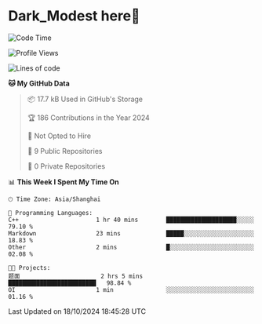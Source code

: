 # Dark_Modest here👋
<!--
<img align="left" src="https://github-readme-stats.vercel.app/api/top-langs/?username=DarkModest" height=255>
<img align="left" src="https://github-readme-stats.vercel.app/api?username=DarkModest&include_all_commits=true&count_private-true&custom_title=Dark_Modest'%20GitHub%20Stats&line_height=30&show_icons=true&hide_border=false&bg_color=ffffff&title_color=000000&icon_color=000000&text_color=463467"><br>
-->
<!--START_SECTION:waka-->
![Code Time](http://img.shields.io/badge/Code%20Time-161%20hrs%2040%20mins-blue)

![Profile Views](http://img.shields.io/badge/Profile%20Views-0-blue)

![Lines of code](https://img.shields.io/badge/From%20Hello%20World%20I%27ve%20Written-131.3%20thousand%20lines%20of%20code-blue)

**🐱 My GitHub Data** 

> 📦 17.7 kB Used in GitHub's Storage 
 > 
> 🏆 186 Contributions in the Year 2024
 > 
> 🚫 Not Opted to Hire
 > 
> 📜 9 Public Repositories 
 > 
> 🔑 0 Private Repositories 
 > 
📊 **This Week I Spent My Time On** 

```text
🕑︎ Time Zone: Asia/Shanghai

💬 Programming Languages: 
C++                      1 hr 40 mins        ████████████████████░░░░░   79.10 % 
Markdown                 23 mins             █████░░░░░░░░░░░░░░░░░░░░   18.83 % 
Other                    2 mins              █░░░░░░░░░░░░░░░░░░░░░░░░   02.08 % 

🐱‍💻 Projects: 
题面                       2 hrs 5 mins        █████████████████████████   98.84 % 
OI                       1 min               ░░░░░░░░░░░░░░░░░░░░░░░░░   01.16 % 
```


 Last Updated on 18/10/2024 18:45:28 UTC
<!--END_SECTION:waka-->
